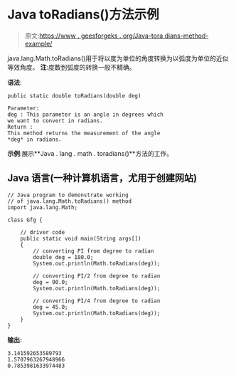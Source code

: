 # Java toRadians()方法示例

> 原文:[https://www . geesforgeks . org/Java-tora dians-method-example/](https://www.geeksforgeeks.org/java-toradians-method-example/)

java.lang.Math.toRadians()用于将以度为单位的角度转换为以弧度为单位的近似等效角度。
**注**:度数到弧度的转换一般不精确。

**语法**:

```
public static double toRadians(double deg)

Parameter:
deg : This parameter is an angle in degrees which
we want to convert in radians.
Return :
This method returns the measurement of the angle 
*deg* in radians.
```

**示例**:展示**Java . lang . math . toradians()**方法的工作。

## Java 语言(一种计算机语言，尤用于创建网站)

```
// Java program to demonstrate working
// of java.lang.Math.toRadians() method
import java.lang.Math;

class Gfg {

    // driver code
    public static void main(String args[])
    {
        // converting PI from degree to radian
        double deg = 180.0;
        System.out.println(Math.toRadians(deg));

        // converting PI/2 from degree to radian
        deg = 90.0;
        System.out.println(Math.toRadians(deg));

        // converting PI/4 from degree to radian
        deg = 45.0;
        System.out.println(Math.toRadians(deg));
    }
}
```

**输出:**

```
3.141592653589793
1.5707963267948966
0.7853981633974483
```